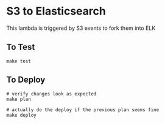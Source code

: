 S3 to Elasticsearch
===========================================================

This lambda is triggered by S3 events to fork them into ELK

## To Test

```
make test
```

## To Deploy

```
# verify changes look as expected
make plan

# actually do the deploy if the previous plan seems fine
make deploy
```
